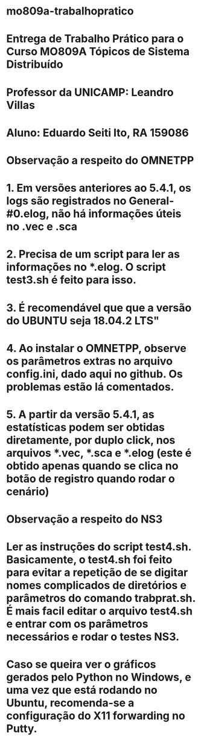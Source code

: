 # mo809a-trabalhopratico
# Entrega de Trabalho Prático para o Curso MO809A Tópicos de Sistema Distribuído
# Professor da UNICAMP: Leandro Villas
# Aluno: Eduardo Seiti Ito, RA 159086
#
# Observação a respeito do OMNETPP
# 1. Em versões anteriores ao 5.4.1, os logs são registrados no General-#0.elog, não há informações úteis no .vec e .sca
# 2. Precisa de um script para ler as informações no *.elog. O script test3.sh é feito para isso.
# 3. É recomendável que que a versão do UBUNTU seja 18.04.2 LTS"
# 4. Ao instalar o OMNETPP, observe os parâmetros extras no arquivo config.ini, dado aqui no github. Os problemas estão lá comentados.
# 5. A partir da versão 5.4.1, as estatísticas podem ser obtidas diretamente, por duplo click, nos arquivos *.vec, *.sca e *.elog (este é obtido apenas quando se clica no botão de registro quando rodar o cenário)
#
# Observação a respeito do NS3
# Ler as instruções do script test4.sh. Basicamente, o test4.sh foi feito para evitar a repetição de se digitar nomes complicados de diretórios e parâmetros do comando trabprat.sh. É mais facil editar o arquivo test4.sh e entrar com os parâmetros necessários e rodar o testes NS3.
# Caso se queira ver o gráficos gerados pelo Python no Windows, e uma vez que está rodando no Ubuntu, recomenda-se a configuração do X11 forwarding no Putty.
